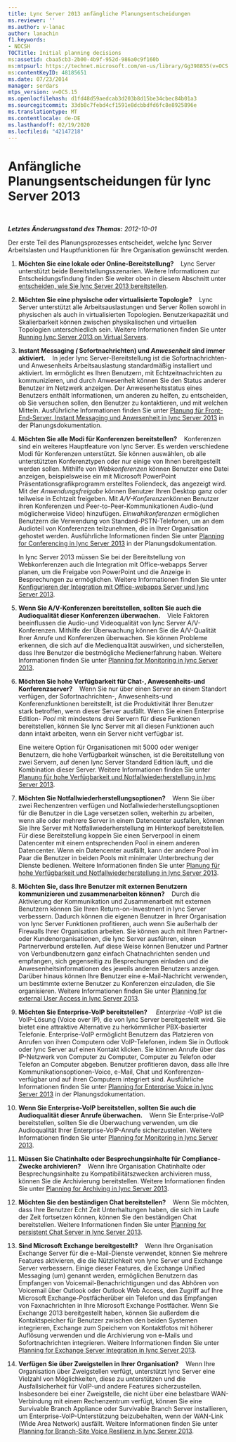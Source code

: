 ```yaml
---
title: Lync Server 2013 anfängliche Planungsentscheidungen
ms.reviewer: ''
ms.author: v-lanac
author: lanachin
f1.keywords:
- NOCSH
TOCTitle: Initial planning decisions
ms:assetid: cbaa5cb3-2b00-4b9f-952d-986a0c9f160b
ms:mtpsurl: https://technet.microsoft.com/en-us/library/Gg398855(v=OCS.15)
ms:contentKeyID: 48185651
ms.date: 07/23/2014
manager: serdars
mtps_version: v=OCS.15
ms.openlocfilehash: d1fd48d59aedcab3d203b8d15be34cbec84b01a3
ms.sourcegitcommit: 33db8c7febd4cf1591e8dcbbdfd6fc8e8925896e
ms.translationtype: MT
ms.contentlocale: de-DE
ms.lasthandoff: 02/19/2020
ms.locfileid: "42147218"
---
```

<div data-xmlns="http://www.w3.org/1999/xhtml">

<div class="topic" data-xmlns="http://www.w3.org/1999/xhtml" data-msxsl="urn:schemas-microsoft-com:xslt" data-cs="http://msdn.microsoft.com/">

<div data-asp="https://msdn2.microsoft.com/asp">

# <a name="initial-planning-decisions-for-lync-server-2013"></a>Anfängliche Planungsentscheidungen für lync Server 2013

</div>

<div id="mainSection">

<div id="mainBody">

<span> </span>

_**Letztes Änderungsstand des Themas:** 2012-10-01_

Der erste Teil des Planungsprozesses entscheidet, welche lync Server Arbeitslasten und Hauptfunktionen für Ihre Organisation gewünscht werden.

1.  **Möchten Sie eine lokale oder Online-Bereitstellung?**    Lync Server unterstützt beide Bereitstellungsszenarien. Weitere Informationen zur Entscheidungsfindung finden Sie weiter oben in diesem Abschnitt unter [entscheiden, wie Sie lync Server 2013 bereitstellen](lync-server-2013-deciding-how-to-deploy-microsoft-lync.md).

2.  **Möchten Sie eine physische oder virtualisierte Topologie?**    Lync Server unterstützt alle Arbeitsauslastungen und Server Rollen sowohl in physischen als auch in virtualisierten Topologien. Benutzerkapazität und Skalierbarkeit können zwischen physikalischen und virtuellen Topologien unterschiedlich sein. Weitere Informationen finden Sie unter [Running lync Server 2013 on Virtual Servers](lync-server-2013-running-lync-server-on-virtual-servers.md).

3.  **Instant Messaging *(* Sofortnachrichten) und *Anwesenheit* sind immer aktiviert.**    In jeder lync Server-Bereitstellung ist die Sofortnachrichten-und Anwesenheits Arbeitsauslastung standardmäßig installiert und aktiviert. Im ermöglicht es Ihren Benutzern, mit Echtzeitnachrichten zu kommunizieren, und durch Anwesenheit können Sie den Status anderer Benutzer im Netzwerk anzeigen. Der Anwesenheitsstatus eines Benutzers enthält Informationen, um anderen zu helfen, zu entscheiden, ob Sie versuchen sollen, den Benutzer zu kontaktieren, und mit welchen Mitteln. Ausführliche Informationen finden Sie unter [Planung für Front-End-Server, Instant Messaging und Anwesenheit in lync Server 2013](lync-server-2013-planning-for-front-end-servers-instant-messaging-and-presence.md) in der Planungsdokumentation.

4.  **Möchten Sie alle Modi für Konferenzen bereitstellen?**    Konferenzen sind ein weiteres Hauptfeature von lync Server. Es werden verschiedene Modi für Konferenzen unterstützt. Sie können auswählen, ob alle unterstützten Konferenztypen oder nur einige von Ihnen bereitgestellt werden sollen. Mithilfe von *Webkonferenzen* können Benutzer eine Datei anzeigen, beispielsweise ein mit Microsoft PowerPoint Präsentationsgrafikprogramm erstelltes Foliendeck, das angezeigt wird. Mit der *Anwendungsfreigabe* können Benutzer Ihren Desktop ganz oder teilweise in Echtzeit freigeben. Mit *A/V-Konferenzen*können Benutzer ihren Konferenzen und Peer-to-Peer-Kommunikationen Audio-(und möglicherweise Video) hinzufügen. *Einwahlkonferenzen* ermöglichen Benutzern die Verwendung von Standard-PSTN-Telefonen, um an dem Audioteil von Konferenzen teilzunehmen, die in Ihrer Organisation gehostet werden. Ausführliche Informationen finden Sie unter [Planning for Conferencing in lync Server 2013](lync-server-2013-planning-for-conferencing.md) in der Planungsdokumentation.
    
    In lync Server 2013 müssen Sie bei der Bereitstellung von Webkonferenzen auch die Integration mit Office-webapps Server planen, um die Freigabe von PowerPoint und die Anzeige in Besprechungen zu ermöglichen. Weitere Informationen finden Sie unter [Konfigurieren der Integration mit Office-webapps Server und lync Server 2013](lync-server-2013-enabling-office-web-apps-server-and-lync-server-2013.md).

5.  **Wenn Sie A/V-Konferenzen bereitstellen, sollten Sie auch die Audioqualität dieser Konferenzen überwachen.**    Viele Faktoren beeinflussen die Audio-und Videoqualität von lync Server A/V-Konferenzen. Mithilfe der Überwachung können Sie die A/V-Qualität Ihrer Anrufe und Konferenzen überwachen. Sie können Probleme erkennen, die sich auf die Medienqualität auswirken, und sicherstellen, dass Ihre Benutzer die bestmögliche Medienerfahrung haben. Weitere Informationen finden Sie unter [Planning for Monitoring in lync Server 2013](lync-server-2013-planning-for-monitoring.md).

6.  **Möchten Sie hohe Verfügbarkeit für Chat-, Anwesenheits-und Konferenzserver?**    Wenn Sie nur über einen Server an einem Standort verfügen, der Sofortnachrichten-, Anwesenheits-und Konferenzfunktionen bereitstellt, ist die Produktivität Ihrer Benutzer stark betroffen, wenn dieser Server ausfällt. Wenn Sie einen Enterprise Edition- *Pool* mit mindestens drei Servern für diese Funktionen bereitstellen, können Sie lync Server mit all diesen Funktionen auch dann intakt arbeiten, wenn ein Server nicht verfügbar ist.
    
    Eine weitere Option für Organisationen mit 5000 oder weniger Benutzern, die hohe Verfügbarkeit wünschen, ist die Bereitstellung von zwei Servern, auf denen lync Server Standard Edition läuft, und die Kombination dieser Server. Weitere Informationen finden Sie unter [Planung für hohe Verfügbarkeit und Notfallwiederherstellung in lync Server 2013](lync-server-2013-planning-for-high-availability-and-disaster-recovery.md).

7.  **Möchten Sie Notfallwiederherstellungsoptionen?**    Wenn Sie über zwei Rechenzentren verfügen und Notfallwiederherstellungsoptionen für die Benutzer in die Lage versetzen sollen, weiterhin zu arbeiten, wenn alle oder mehrere Server in einem Datencenter ausfallen, können Sie Ihre Server mit Notfallwiederherstellung im Hinterkopf bereitstellen. Für diese Bereitstellung koppeln Sie einen Serverpool in einem Datencenter mit einem entsprechenden Pool in einem anderen Datencenter. Wenn ein Datencenter ausfällt, kann der andere Pool im Paar die Benutzer in beiden Pools mit minimaler Unterbrechung der Dienste bedienen. Weitere Informationen finden Sie unter [Planung für hohe Verfügbarkeit und Notfallwiederherstellung in lync Server 2013](lync-server-2013-planning-for-high-availability-and-disaster-recovery.md).

8.  **Möchten Sie, dass Ihre Benutzer mit externen Benutzern kommunizieren und zusammenarbeiten können?**    Durch die Aktivierung der Kommunikation und Zusammenarbeit mit externen Benutzern können Sie Ihren Return-on-Investment in lync Server verbessern. Dadurch können die eigenen Benutzer in Ihrer Organisation von lync Server Funktionen profitieren, auch wenn Sie außerhalb der Firewalls Ihrer Organisation arbeiten. Sie können auch mit Ihren Partner-oder Kundenorganisationen, die lync Server ausführen, einen Partnerverbund erstellen. Auf diese Weise können Benutzer und Partner von Verbundbenutzern ganz einfach Chatnachrichten senden und empfangen, sich gegenseitig zu Besprechungen einladen und die Anwesenheitsinformationen des jeweils anderen Benutzers anzeigen. Darüber hinaus können Ihre Benutzer eine e-Mail-Nachricht verwenden, um bestimmte externe Benutzer zu Konferenzen einzuladen, die Sie organisieren. Weitere Informationen finden Sie unter [Planning for external User Access in lync Server 2013](lync-server-2013-planning-for-external-user-access.md).

9.  **Möchten Sie Enterprise-VoIP bereitstellen?**     *Enterprise* -VoIP ist die VoIP-Lösung (Voice over IP), die von lync Server bereitgestellt wird. Sie bietet eine attraktive Alternative zu herkömmlicher PBX-basierter Telefonie. Enterprise-VoIP ermöglicht Benutzern das Platzieren von Anrufen von ihren Computern oder VoIP-Telefonen, indem Sie in Outlook oder lync Server auf einen Kontakt klicken. Sie können Anrufe über das IP-Netzwerk von Computer zu Computer, Computer zu Telefon oder Telefon an Computer abgeben. Benutzer profitieren davon, dass alle Ihre Kommunikationsoptionen-Voice, e-Mail, Chat und Konferenzen-verfügbar und auf ihren Computern integriert sind. Ausführliche Informationen finden Sie unter [Planning for Enterprise Voice in lync Server 2013](lync-server-2013-planning-for-enterprise-voice.md) in der Planungsdokumentation.

10. **Wenn Sie Enterprise-VoIP bereitstellen, sollten Sie auch die Audioqualität dieser Anrufe überwachen.**    Wenn Sie Enterprise-VoIP bereitstellen, sollten Sie die Überwachung verwenden, um die Audioqualität Ihrer Enterprise-VoIP-Anrufe sicherzustellen. Weitere Informationen finden Sie unter [Planning for Monitoring in lync Server 2013](lync-server-2013-planning-for-monitoring.md).

11. **Müssen Sie Chatinhalte oder Besprechungsinhalte für Compliance-Zwecke archivieren?**    Wenn Ihre Organisation Chatinhalte oder Besprechungsinhalte zu Kompatibilitätszwecken archivieren muss, können Sie die Archivierung bereitstellen. Weitere Informationen finden Sie unter [Planning for Archiving in lync Server 2013](lync-server-2013-planning-for-archiving.md).

12. **Möchten Sie den beständigen Chat bereitstellen?**    Wenn Sie möchten, dass Ihre Benutzer Echt Zeit Unterhaltungen haben, die sich im Laufe der Zeit fortsetzen können, können Sie den beständigen Chat bereitstellen. Weitere Informationen finden Sie unter [Planning for persistent Chat Server in lync Server 2013](lync-server-2013-planning-for-persistent-chat-server.md).

13. **Sind Microsoft Exchange bereitgestellt?**    Wenn Ihre Organisation Exchange Server für die e-Mail-Dienste verwendet, können Sie mehrere Features aktivieren, die die Nützlichkeit von lync Server und Exchange Server verbessern. Einige dieser Features, die Exchange Unified Messaging (um) genannt werden, ermöglichen Benutzern das Empfangen von Voicemail-Benachrichtigungen und das Abhören von Voicemail über Outlook oder Outlook Web Access, den Zugriff auf Ihre Microsoft Exchange-Postfächerüber ein Telefon und das Empfangen von Faxnachrichten in Ihre Microsoft Exchange Postfächer. Wenn Sie Exchange 2013 bereitgestellt haben, können Sie außerdem die Kontaktspeicher für Benutzer zwischen den beiden Systemen integrieren, Exchange zum Speichern von Kontaktfotos mit höherer Auflösung verwenden und die Archivierung von e-Mails und Sofortnachrichten integrieren. Weitere Informationen finden Sie unter [Planning for Exchange Server Integration in lync Server 2013](lync-server-2013-planning-for-exchange-server-integration.md).

14. **Verfügen Sie über Zweigstellen in Ihrer Organisation?**    Wenn Ihre Organisation über Zweigstellen verfügt, unterstützt lync Server eine Vielzahl von Möglichkeiten, diese zu unterstützen und die Ausfallsicherheit für VoIP-und andere Features sicherzustellen. Insbesondere bei einer Zweigstelle, die nicht über eine belastbare WAN-Verbindung mit einem Rechenzentrum verfügt, können Sie eine Survivable Branch Appliance oder Survivable Branch Server installieren, um Enterprise-VoIP-Unterstützung beizubehalten, wenn der WAN-Link (Wide Area Network) ausfällt. Weitere Informationen finden Sie unter [Planning for Branch-Site Voice Resilienz in lync Server 2013](lync-server-2013-planning-for-branch-site-voice-resiliency.md).

</div>

<span> </span>

</div>

</div>

</div>

